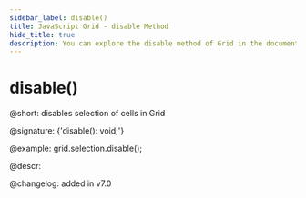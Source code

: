 ```yaml
---
sidebar_label: disable()
title: JavaScript Grid - disable Method 
hide_title: true
description: You can explore the disable method of Grid in the documentation of the DHTMLX JavaScript UI library. Browse developer guides and API reference, try out code examples and live demos, and download a free 30-day evaluation version of DHTMLX Suite 7.
---
```

 
# disable()

@short: disables selection of cells in Grid

@signature: {'disable(): void;'}

@example:
grid.selection.disable();

@descr:

@changelog:
added in v7.0

[comment]: # (@relatedapi: grid/api/selection/selection_enable_method.md)

[comment]: # (@related: grid/usage_selection.md)
